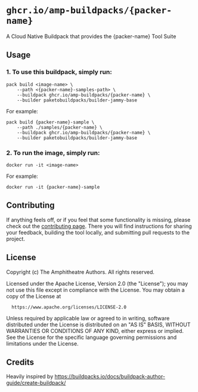 # `ghcr.io/amp-buildpacks/{packer-name}`

A Cloud Native Buildpack that provides the {packer-name} Tool Suite

## Usage

### 1. To use this buildpack, simply run:

```shell
pack build <image-name> \
    --path <{packer-name}-samples-path> \
    --buildpack ghcr.io/amp-buildpacks/{packer-name} \
    --builder paketobuildpacks/builder-jammy-base
```

For example:

```shell
pack build {packer-name}-sample \
    --path ./samples/{packer-name} \
    --buildpack ghcr.io/amp-buildpacks/{packer-name} \
    --builder paketobuildpacks/builder-jammy-base
```

### 2. To run the image, simply run:

```shell
docker run -it <image-name>
```

For example:

```shell
docker run -it {packer-name}-sample
```

## Contributing

If anything feels off, or if you feel that some functionality is missing, please
check out the [contributing
page](https://docs.amphitheatre.app/contributing/). There you will find
instructions for sharing your feedback, building the tool locally, and
submitting pull requests to the project.

## License

Copyright (c) The Amphitheatre Authors. All rights reserved.

Licensed under the Apache License, Version 2.0 (the "License");
you may not use this file except in compliance with the License.
You may obtain a copy of the License at

      https://www.apache.org/licenses/LICENSE-2.0

Unless required by applicable law or agreed to in writing, software
distributed under the License is distributed on an "AS IS" BASIS,
WITHOUT WARRANTIES OR CONDITIONS OF ANY KIND, either express or implied.
See the License for the specific language governing permissions and
limitations under the License.

## Credits

Heavily inspired by https://buildpacks.io/docs/buildpack-author-guide/create-buildpack/
